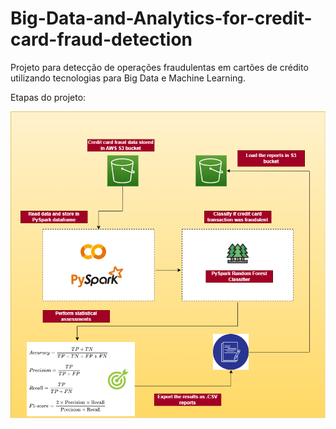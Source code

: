 # Big-Data-and-Analytics-for-credit-card-fraud-detection

Projeto para detecção de operações fraudulentas em cartões de crédito utilizando tecnologias para Big Data e Machine Learning.

Etapas do projeto:

![alt text](https://github.com/diebrum/Big-Data-and-Analytics-for-credit-card-fraud-detection/blob/main/pyspark.drawio.png)


